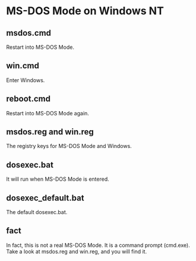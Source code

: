 # MS-DOS Mode on Windows NT

## msdos.cmd

Restart into MS-DOS Mode. 

## win.cmd

Enter Windows.

## reboot.cmd

Restart into MS-DOS Mode again.

## msdos.reg and win.reg

The registry keys for MS-DOS Mode and Windows.

## dosexec.bat

It will run when MS-DOS Mode is entered.

## dosexec_default.bat

The default dosexec.bat.

## fact

In fact, this is not a real MS-DOS Mode. It is a command prompt (cmd.exe). Take a look at msdos.reg and win.reg, and you will find it.
